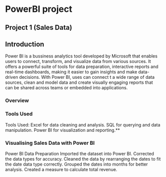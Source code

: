 # PowerBI project

## Project 1 (Sales Data)

## Introduction

Power BI is a bussiness analytics tool developed by Microsoft that enables users to connect, transform, and visualize data from various sources. It offers a powerful suite of tools for data preparation, interactive reports and real-time dashboards, making it easier to gain insights and make data-driven decisions. With Power BI, uses can connect t a wide range of data sources, clean and model data and create visually engaging reports that can be shared across teams or embedded into applications. 

### Overview 

### Tools Used
Tools Used:
Excel for data cleaning and analysis.
SQL for querying and data manipulation.
Power BI for visualization and reporting.**

### Visualising Sales Data with Power BI
Power BI Data Preparation
Imported the dataset into Power BI.
Corrected the data types for accuracy.
Cleaned the data by rearranging the dates to fit the date data type correctly.
Grouped the dates into months for better analysis.
Created a measure to calculate total revenue.
